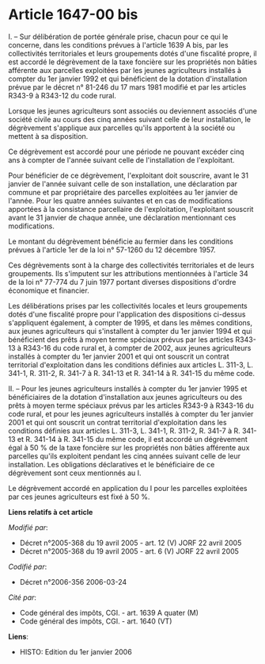 # Article 1647-00 bis

I. – Sur délibération de portée générale prise, chacun pour ce qui le concerne, dans les conditions prévues à l'article 1639
A bis, par les collectivités territoriales et leurs groupements dotés d'une fiscalité propre, il est accordé le dégrèvement
de la taxe foncière sur les propriétés non bâties afférente aux parcelles exploitées par les jeunes agriculteurs installés à
compter du 1er janvier 1992 et qui bénéficient de la dotation d'installation prévue par le décret n° 81-246 du 17 mars 1981
modifié et par les articles R343-9 à R343-12 du code rural.

Lorsque les jeunes agriculteurs sont associés ou deviennent associés d'une société civile au cours des cinq années suivant
celle de leur installation, le dégrèvement s'applique aux parcelles qu'ils apportent à la société ou mettent à sa
disposition.

Ce dégrèvement est accordé pour une période ne pouvant excéder cinq ans à compter de l'année suivant celle de l'installation
de l'exploitant.

Pour bénéficier de ce dégrèvement, l'exploitant doit souscrire, avant le 31 janvier de l'année suivant celle de son
installation, une déclaration par commune et par propriétaire des parcelles exploitées au 1er janvier de l'année. Pour les
quatre années suivantes et en cas de modifications apportées à la consistance parcellaire de l'exploitation, l'exploitant
souscrit avant le 31 janvier de chaque année, une déclaration mentionnant ces modifications.

Le montant du dégrèvement bénéficie au fermier dans les conditions prévues à l'article 1er de la loi n° 57-1260 du 12
décembre 1957.

Ces dégrèvements sont à la charge des collectivités territoriales et de leurs groupements. Ils s'imputent sur les
attributions mentionnées à l'article 34 de la loi n° 77-774 du 7 juin 1977 portant diverses dispositions d'ordre économique
et financier.

Les délibérations prises par les collectivités locales et leurs groupements dotés d'une fiscalité propre pour l'application
des dispositions ci-dessus s'appliquent également, à compter de 1995, et dans les mêmes conditions, aux jeunes agriculteurs
qui s'installent à compter du 1er janvier 1994 et qui bénéficient des prêts à moyen terme spéciaux prévus par les articles
R343-13 à R343-16 du code rural et, à compter de 2002, aux jeunes agriculteurs installés à compter du 1er janvier 2001 et qui
ont souscrit un contrat territorial d'exploitation dans les conditions définies aux articles L. 311-3, L. 341-1, R. 311-2, R.
341-7 à R. 341-13 et R. 341-14 à R. 341-15 du même code.

II. – Pour les jeunes agriculteurs installés à compter du 1er janvier 1995 et bénéficiaires de la dotation d'installation aux
jeunes agriculteurs ou des prêts à moyen terme spéciaux prévus par les articles R343-9 à R343-16 du code rural, et pour les
jeunes agriculteurs installés à compter du 1er janvier 2001 et qui ont souscrit un contrat territorial d'exploitation dans
les conditions définies aux articles L. 311-3, L. 341-1, R. 311-2, R. 341-7 à R. 341-13 et R. 341-14 à R. 341-15 du même
code, il est accordé un dégrèvement égal à 50 % de la taxe foncière sur les propriétés non bâties afférente aux parcelles
qu'ils exploitent pendant les cinq années suivant celle de leur installation. Les obligations déclaratives et le bénéficiaire
de ce dégrèvement sont ceux mentionnés au I.

Le dégrèvement accordé en application du I pour les parcelles exploitées par ces jeunes agriculteurs est fixé à 50 %.

**Liens relatifs à cet article**

_Modifié par_:

  - Décret n°2005-368 du 19 avril 2005 - art. 12 (V) JORF 22 avril 2005
  - Décret n°2005-368 du 19 avril 2005 - art. 6 (V) JORF 22 avril 2005

_Codifié par_:

  - Décret n°2006-356 2006-03-24

_Cité par_:

  - Code général des impôts, CGI. - art. 1639 A quater (M)
  - Code général des impôts, CGI. - art. 1640 (VT)

**Liens**:

  - HISTO: Edition du 1er janvier 2006
